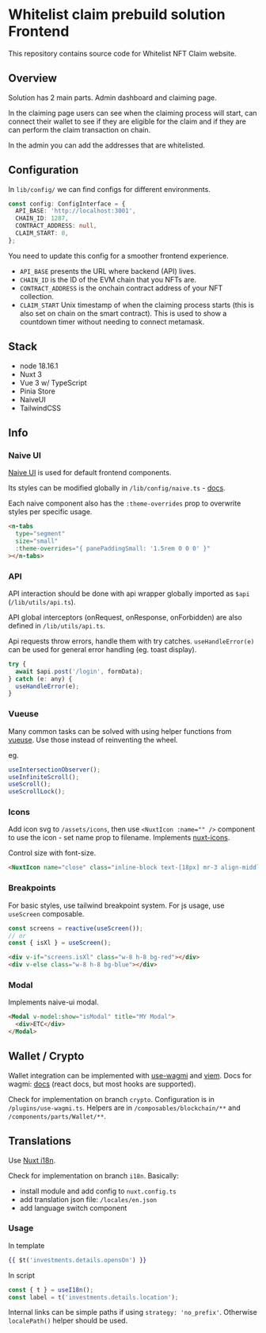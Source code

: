 # Whitelist claim prebuild solution Frontend

This repository contains source code for Whitelist NFT Claim website.

## Overview

Solution has 2 main parts. Admin dashboard and claiming page.

In the claiming page users can see when the claiming process will start, can connect their wallet to see if they are eligible for the claim and if they are can perform the claim transaction on chain.

In the admin you can add the addresses that are whitelisted.

## Configuration

In `lib/config/` we can find configs for different environments.

```ts
const config: ConfigInterface = {
  API_BASE: 'http://localhost:3001',
  CHAIN_ID: 1287,
  CONTRACT_ADDRESS: null,
  CLAIM_START: 0,
};
```

You need to update this config for a smoother frontend experience.

- `API_BASE` presents the URL where backend (API) lives.
- `CHAIN_ID` is the ID of the EVM chain that you NFTs are.
- `CONTRACT_ADDRESS` is the onchain contract address of your NFT collection.
- `CLAIM_START` Unix timestamp of when the claiming process starts (this is also set on chain on the smart contract). This is used to show a countdown timer without needing to connect metamask.

## Stack

- node 18.16.1
- Nuxt 3
- Vue 3 w/ TypeScript
- Pinia Store
- NaiveUI
- TailwindCSS

## Info

### Naive UI

[Naive UI](https://www.naiveui.com/en-US/os-theme) is used for default frontend components.

Its styles can be modified globally in `/lib/config/naive.ts` - [docs](https://www.naiveui.com/en-US/os-theme/docs/customize-theme#Customizing-theme-vars-in-TypeScript).

Each naive component also has the `:theme-overrides` prop to overwrite styles per specific usage.

```html
<n-tabs
  type="segment"
  size="small"
  :theme-overrides="{ panePaddingSmall: '1.5rem 0 0 0' }"
></n-tabs>
```

### API

API interaction should be done with api wrapper globally imported as `$api` (`/lib/utils/api.ts`).

API global interceptors (onRequest, onResponse, onForbidden) are also defined in `/lib/utils/api.ts`.

Api requests throw errors, handle them with try catches. `useHandleError(e)` can be used for general error handling (eg. toast display).

```js
try {
  await $api.post('/login', formData);
} catch (e: any) {
  useHandleError(e);
}
```

### Vueuse

Many common tasks can be solved with using helper functions from [vueuse](https://vueuse.org/functions.html). Use those instead of reinventing the wheel.

eg.

```js
useIntersectionObserver();
useInfiniteScroll();
useScroll();
useScrollLock();
```

### Icons

Add icon svg to `/assets/icons`, then use `<NuxtIcon :name="" />` component to use the icon - set name prop to filename. Implements [nuxt-icons](https://github.com/gitFoxCode/nuxt-icons).

Control size with font-size.

```html
<NuxtIcon name="close" class="inline-block text-[18px] mr-3 align-middle" />
```

### Breakpoints

For basic styles, use tailwind breakpoint system. For js usage, use `useScreen` composable.

```js
const screens = reactive(useScreen());
// or
const { isXl } = useScreen();
```

```html
<div v-if="screens.isXl" class="w-8 h-8 bg-red"></div>
<div v-else class="w-8 h-8 bg-blue"></div>
```

### Modal

Implements naive-ui modal.

```html
<Modal v-model:show="isModal" title="MY Modal">
  <div>ETC</div>
</Modal>
```

## Wallet / Crypto

Wallet integration can be implemented with [use-wagmi](https://github.com/unicape/use-wagmi) and [viem](https://viem.sh/). Docs for wagmi: [docs](https://wagmi.sh/react/getting-started) (react docs, but most hooks are supported).

Check for implementation on branch `crypto`.
Configuration is in `/plugins/use-wagmi.ts`.
Helpers are in `/composables/blockchain/**` and `/components/parts/Wallet/**`.

## Translations

Use [Nuxt i18n](https://github.com/nuxt-modules/i18n).

Check for implementation on branch `i18n`. Basically:

- install module and add config to `nuxt.config.ts`
- add translation json file: `/locales/en.json`
- add language switch component

### Usage

In template

```handlebars
{{ $t('investments.details.opensOn') }}
```

In script

```js
const { t } = useI18n();
const label = t('investments.details.location');
```

Internal links can be simple paths if using `strategy: 'no_prefix'`. Otherwise `localePath()` helper should be used.
